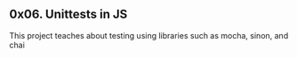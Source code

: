## 0x06. Unittests in JS

This project teaches about testing using libraries such as mocha, sinon, and chai
